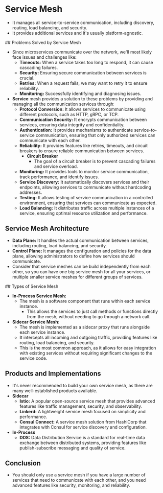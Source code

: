 # Service Mesh

- It manages all service-to-service communication, including discovery, routing, load balancing, and security.
- It provides additional services and it's usually platform-agnostic.

## Problems Solved by Service Mesh

- Since microservices communicate over the network, we'll most likely face issues and challenges like:
  - **Timeouts:** When a service takes too long to respond, it can cause cascading failures.
  - **Security:** Ensuring secure communication between services is crucial.
  - **Retries:** When a request fails, we may want to retry it to ensure reliability.
  - **Monitoring:** Successfully identifying and diagnosing issues.
- **Service** mesh provides a solution to these problems by providing and managing all the communication services through:
  - **Protocol Conversion:** It allows services to communicate using different protocols, such as HTTP, gRPC, or TCP.
  - **Communication Security:** It encrypts communication between services, ensuring data integrity and confidentiality.
  - **Authentication:** It provides mechanisms to authenticate service-to-service communication, ensuring that only authorized services can communicate with each other.
  - **Reliability:** It provides features like retries, timeouts, and circuit breakers to ensure reliable communication between services.
    - **Circuit Breaker**
      - The goal of a circuit breaker is to prevent cascading failures and service overload.
  - **Monitoring:** It provides tools to monitor service communication, track performance, and identify issues.
  - **Service Discovery:** It automatically discovers services and their endpoints, allowing services to communicate without hardcoding addresses.
  - **Testing:** It allows testing of service communication in a controlled environment, ensuring that services can communicate as expected.
  - **Load Balancing:** It distributes traffic across multiple instances of a service, ensuring optimal resource utilization and performance.

## Service Mesh Architecture

- **Data Plane:** It handles the actual communication between services, including routing, load balancing, and security.
- **Control Plane:** It manages the configuration and policies for the data plane, allowing administrators to define how services should communicate.
- Consider that service meshes can be build independently from each other, so you can have one big service mesh for all your services, or multiple smaller service meshes for different groups of services.

## Types of Service Mesh

- **In-Process Service Mesh:**
  - The mesh is a software component that runs within each service instance.
    - This allows the services to just call methods or functions directly from the mesh, without needing to go through a network call.
- **Sidecar Service Mesh:**
  - The mesh is implemented as a sidecar proxy that runs alongside each service instance.
  - It intercepts all incoming and outgoing traffic, providing features like routing, load balancing, and security.
  - This is the most common approach, as it allows for easy integration with existing services without requiring significant changes to the service code.

## Products and Implementations

- It's never recommended to build your own service mesh, as there are many well-established products available.
- **Sidecar**
  - **Istio:** A popular open-source service mesh that provides advanced features like traffic management, security, and observability.
  - **Linkerd:** A lightweight service mesh focused on simplicity and performance.
  - **Consul Connect:** A service mesh solution from HashiCorp that integrates with Consul for service discovery and configuration.
- **In-Process**
  - **DDS:** Data Distribution Service is a standard for real-time data exchange between distributed systems, providing features like publish-subscribe messaging and quality of service.

## Conclusion

- You should only use a service mesh if you have a large number of services that need to communicate with each other, and you need advanced features like security, monitoring, and reliability.
